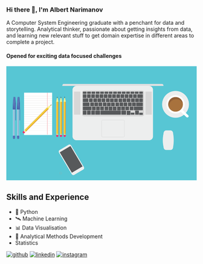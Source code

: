 ### Hi there 👋,  I'm Albert Narimanov
A Computer System Engineering graduate with a penchant for data and storytelling. Analytical thinker, passionate about getting insights from data, and learning new relevant stuff to get domain expertise in different areas to complete a project.

#### Opened for exciting data focused challenges
![Open for exciting data focused challenges](https://github.com/NaUrovne/NaUrovne/blob/main/ab1de400-ffe4-11e9-95ed-21adbb3f5d91.png)

## Skills and Experience
* 🐍 Python
* 🛰️ Machine Learning
* 📊 Data Visualisation
* 🧠 Analytical Methods Development
* Statistics



[<img src='https://cdn.jsdelivr.net/npm/simple-icons@3.0.1/icons/github.svg' alt='github' height='40'>](https://github.com/NaUrovne)  [<img src='https://cdn.jsdelivr.net/npm/simple-icons@3.0.1/icons/linkedin.svg' alt='linkedin' height='40'>](https://www.linkedin.com/in/albert-narimanov-b3b4a4158/)  [<img src='https://cdn.jsdelivr.net/npm/simple-icons@3.0.1/icons/instagram.svg' alt='instagram' height='40'>](https://www.instagram.com/alnarim/)  
